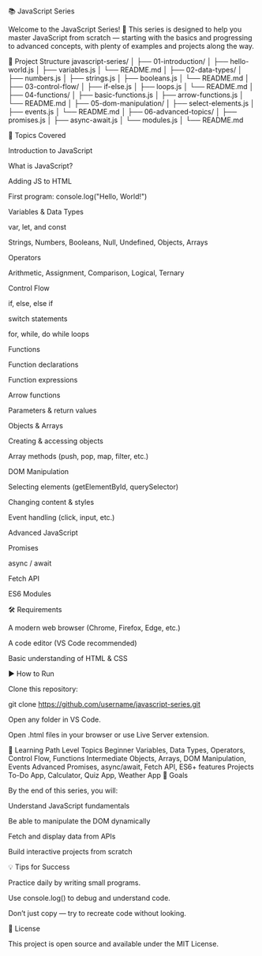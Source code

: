 📚 JavaScript Series

Welcome to the JavaScript Series! 🚀
This series is designed to help you master JavaScript from scratch — starting with the basics and progressing to advanced concepts, with plenty of examples and projects along the way.

📂 Project Structure
javascript-series/
│
├── 01-introduction/
│   ├── hello-world.js
│   ├── variables.js
│   └── README.md
│
├── 02-data-types/
│   ├── numbers.js
│   ├── strings.js
│   ├── booleans.js
│   └── README.md
│
├── 03-control-flow/
│   ├── if-else.js
│   ├── loops.js
│   └── README.md
│
├── 04-functions/
│   ├── basic-functions.js
│   ├── arrow-functions.js
│   └── README.md
│
├── 05-dom-manipulation/
│   ├── select-elements.js
│   ├── events.js
│   └── README.md
│
├── 06-advanced-topics/
│   ├── promises.js
│   ├── async-await.js
│   └── modules.js
│
└── README.md

📖 Topics Covered

Introduction to JavaScript

What is JavaScript?

Adding JS to HTML

First program: console.log("Hello, World!")

Variables & Data Types

var, let, and const

Strings, Numbers, Booleans, Null, Undefined, Objects, Arrays

Operators

Arithmetic, Assignment, Comparison, Logical, Ternary

Control Flow

if, else, else if

switch statements

for, while, do while loops

Functions

Function declarations

Function expressions

Arrow functions

Parameters & return values

Objects & Arrays

Creating & accessing objects

Array methods (push, pop, map, filter, etc.)

DOM Manipulation

Selecting elements (getElementById, querySelector)

Changing content & styles

Event handling (click, input, etc.)

Advanced JavaScript

Promises

async / await

Fetch API

ES6 Modules

🛠 Requirements

A modern web browser (Chrome, Firefox, Edge, etc.)

A code editor (VS Code recommended)

Basic understanding of HTML & CSS

▶ How to Run

Clone this repository:

git clone https://github.com/username/javascript-series.git


Open any folder in VS Code.

Open .html files in your browser or use Live Server extension.

📌 Learning Path
Level	Topics
Beginner	Variables, Data Types, Operators, Control Flow, Functions
Intermediate	Objects, Arrays, DOM Manipulation, Events
Advanced	Promises, async/await, Fetch API, ES6+ features
Projects	To-Do App, Calculator, Quiz App, Weather App
🎯 Goals

By the end of this series, you will:

Understand JavaScript fundamentals

Be able to manipulate the DOM dynamically

Fetch and display data from APIs

Build interactive projects from scratch

💡 Tips for Success

Practice daily by writing small programs.

Use console.log() to debug and understand code.

Don’t just copy — try to recreate code without looking.

📜 License

This project is open source and available under the MIT License.
